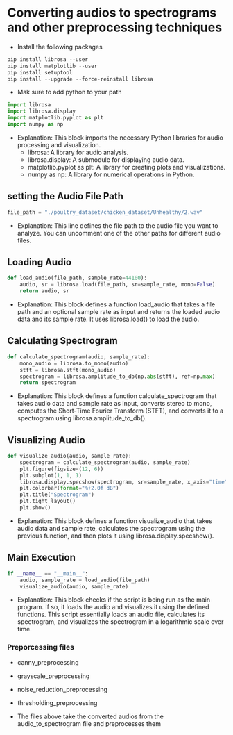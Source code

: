 # Converting audios to spectrograms and other preprocessing techniques

- Install the following packages 
```py
pip install librosa --user
pip install matplotlib --user
pip install setuptool
pip install --upgrade --force-reinstall librosa
```
- Mak sure to add python to your path

```py
import librosa
import librosa.display
import matplotlib.pyplot as plt
import numpy as np
```

- Explanation: This block imports the necessary Python libraries for audio processing and visualization.
  - librosa: A library for audio analysis.
  - librosa.display: A submodule for displaying audio data.
  - matplotlib.pyplot as plt: A library for creating plots and visualizations.
  - numpy as np: A library for numerical operations in Python.

## setting the Audio File Path

```py
file_path = "./poultry_dataset/chicken_dataset/Unhealthy/2.wav"
```

- Explanation: This line defines the file path to the audio file you want to analyze. You can uncomment one of the other paths for different audio files.

## Loading Audio

```py
def load_audio(file_path, sample_rate=44100):
    audio, sr = librosa.load(file_path, sr=sample_rate, mono=False)
    return audio, sr
```

- Explanation: This block defines a function load_audio that takes a file path and an optional sample rate as input and returns the loaded audio data and its sample rate. It uses librosa.load() to load the audio.

## Calculating Spectrogram

```py
def calculate_spectrogram(audio, sample_rate):
    mono_audio = librosa.to_mono(audio)
    stft = librosa.stft(mono_audio)
    spectrogram = librosa.amplitude_to_db(np.abs(stft), ref=np.max)
    return spectrogram
```

- Explanation: This block defines a function calculate_spectrogram that takes audio data and sample rate as input, converts stereo to mono, computes the Short-Time Fourier Transform (STFT), and converts it to a spectrogram using librosa.amplitude_to_db().

## Visualizing Audio

```py
def visualize_audio(audio, sample_rate):
    spectrogram = calculate_spectrogram(audio, sample_rate)
    plt.figure(figsize=(12, 6))
    plt.subplot(1, 1, 1)
    librosa.display.specshow(spectrogram, sr=sample_rate, x_axis="time", y_axis="log")
    plt.colorbar(format="%+2.0f dB")
    plt.title("Spectrogram")
    plt.tight_layout()
    plt.show()
```

- Explanation: This block defines a function visualize_audio that takes audio data and sample rate, calculates the spectrogram using the previous function, and then plots it using librosa.display.specshow().

## Main Execution

```py
if __name__ == "__main__":
    audio, sample_rate = load_audio(file_path)
    visualize_audio(audio, sample_rate)
```

- Explanation: This block checks if the script is being run as the main program. If so, it loads the audio and visualizes it using the defined functions.
  This script essentially loads an audio file, calculates its spectrogram, and visualizes the spectrogram in a logarithmic scale over time.

### Preporcessing files
- canny_preprocessing
- grayscale_preprocessing
- noise_reduction_preprocessing
- thresholding_preprocessing 

- The files above take the converted audios from the audio_to_spectrogram file and preprocesses them